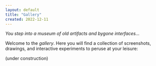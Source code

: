 ```yaml
---
layout: default
title: "Gallery"
created: 2022-12-11
---
```


*You step into a museum of old artifacts and bygone interfaces...*

Welcome to the *gallery*. Here you will find a collection of screenshots, drawings, and interactive experiments to peruse at your leisure:

<div class="gallery">

<!--

[ ] Text scrolling
[ ] Comic editor (old)
[ ] Pixel art editor (old)
[ ] Embol game
[ ] Embol-inspired text adventure game
[ ] 

-->

(under construction)
